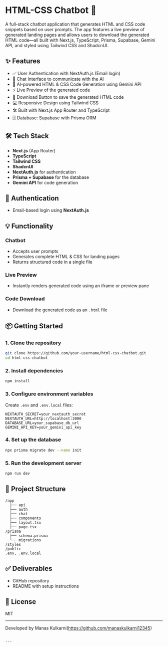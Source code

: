 # HTML-CSS Chatbot 🚀

A full-stack chatbot application that generates HTML and CSS code snippets based on user prompts. The app features a live preview of generated landing pages and allows users to download the generated HTML code—all built with Next.js, TypeScript, Prisma, Supabase, Gemini API, and styled using Tailwind CSS and ShadcnUI.

## ✨ Features

- ✅ User Authentication with NextAuth.js (Email login)
- 💬 Chat Interface to communicate with the AI
- 🧠 AI-powered HTML & CSS Code Generation using Gemini API
- ⚡ Live Preview of the generated code
- 💾 Download Button to save the generated HTML code
- 💻 Responsive Design using Tailwind CSS
- 🛠️ Built with Next.js App Router and TypeScript
- 🗄️ Database: Supabase with Prisma ORM

## 🛠️ Tech Stack

- **Next.js** (App Router)
- **TypeScript**
- **Tailwind CSS**
- **ShadcnUI**
- **NextAuth.js** for authentication
- **Prisma + Supabase** for the database
- **Gemini API** for code generation

## 🔐 Authentication

- Email-based login using **NextAuth.js**

## 💡 Functionality

### Chatbot
- Accepts user prompts
- Generates complete HTML & CSS for landing pages
- Returns structured code in a single file

### Live Preview
- Instantly renders generated code using an iframe or preview pane

### Code Download
- Download the generated code as an `.html` file

## 📦 Getting Started

### 1. Clone the repository
```bash
git clone https://github.com/your-username/html-css-chatbot.git
cd html-css-chatbot
````

### 2. Install dependencies

```bash
npm install
```

### 3. Configure environment variables

Create `.env` and `.env.local` files:

```env
NEXTAUTH_SECRET=your_nextauth_secret
NEXTAUTH_URL=http://localhost:3000
DATABASE_URL=your_supabase_db_url
GEMINI_API_KEY=your_gemini_api_key
```

### 4. Set up the database

```bash
npx prisma migrate dev --name init
```

### 5. Run the development server

```bash
npm run dev
```

## 📁 Project Structure

```
/app
  ├── api
  ├── auth
  ├── chat
  ├── components
  ├── layout.tsx
  ├── page.tsx
/prisma
  ├── schema.prisma
  └── migrations
/styles
/public
.env, .env.local
```

## ✅ Deliverables

* GitHub repository
* README with setup instructions

## 📄 License

MIT

---

Developed by Manas Kulkarni(https://github.com/manaskulkarni12345)

```

---

